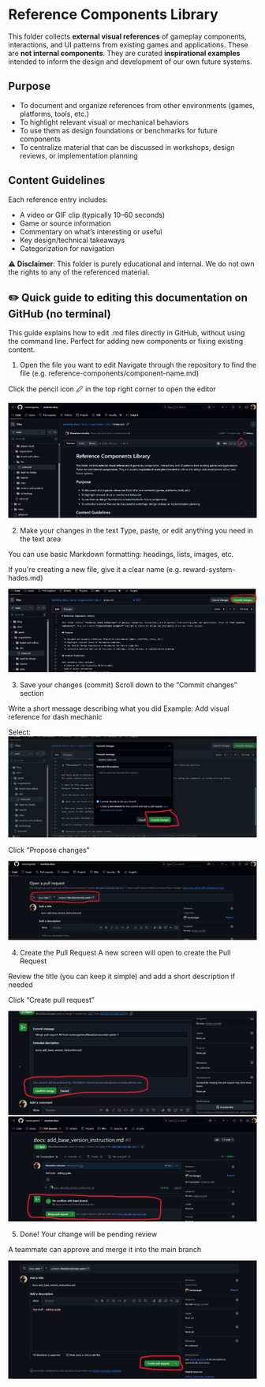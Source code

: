 # Reference Components Library

This folder collects **external visual references** of gameplay components, interactions, and UI patterns from existing games and applications. These are **not internal components**. They are curated **inspirational examples** intended to inform the design and development of our own future systems.

## Purpose

- To document and organize references from other environments (games, platforms, tools, etc.)
- To highlight relevant visual or mechanical behaviors
- To use them as design foundations or benchmarks for future components
- To centralize material that can be discussed in workshops, design reviews, or implementation planning

## Content Guidelines

Each reference entry includes:
- A video or GIF clip (typically 10–60 seconds)
- Game or source information
- Commentary on what’s interesting or useful
- Key design/technical takeaways
- Categorization for navigation

⚠️ **Disclaimer**: This folder is purely educational and internal. We do not own the rights to any of the referenced material.


## ✏️ Quick guide to editing this documentation on GitHub (no terminal)
This guide explains how to edit .md files directly in GitHub, without using the command line. Perfect for adding new components or fixing existing content.

1. Open the file you want to edit
Navigate through the repository to find the file (e.g. reference-components/component-name.md)

Click the pencil icon 🖉 in the top right corner to open the editor

<img src="img/cap_github_0.png" alt="Edit image" />

2. Make your changes in the text
Type, paste, or edit anything you need in the text area

You can use basic Markdown formatting: headings, lists, images, etc.

If you're creating a new file, give it a clear name (e.g. reward-system-hades.md)

<img src="img/cap_github_1.png" alt="Commit image" />

3. Save your changes (commit)
Scroll down to the “Commit changes” section

Write a short message describing what you did
Example: Add visual reference for dash mechanic

Select:
<img src="img/cap_github_2.png" alt="Commit change" />

Click "Propose changes"

<img src="img/cap_github_3.png" alt="Open a pull request" />

4. Create the Pull Request
A new screen will open to create the Pull Request

Review the title (you can keep it simple) and add a short description if needed

Click “Create pull request”

<img src="img/cap_github_7.png" alt="Commit message" />

<img src="img/cap_github_6.png" alt="Conflics" />

5. Done!
Your change will be pending review

A teammate can approve and merge it into the main branch

<img src="img/cap_github_5.png" alt="Create pull request" />